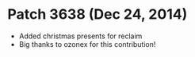 Patch 3638 (Dec 24, 2014)
=========================
- Added christmas presents for reclaim
- Big thanks to ozonex for this contribution!

